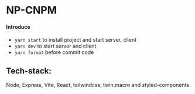 # NP-CNPM

#### Introduce

- `yarn start` to install project and start server, client
- `yarn dev` to start server and client
- `yarn format` before commit code

## Tech-stack:

Node, Express, Vite, React, tailwindcss, twin.macro and styled-components
